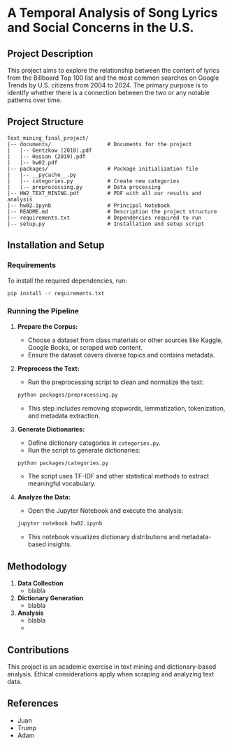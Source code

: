 # A Temporal Analysis of Song Lyrics and Social Concerns in the U.S.

## Project Description
This project aims to explore the relationship between the content of lyrics from the Billboard Top 100 list and the most common searches on Google Trends by U.S. citizens from 2004 to 2024. The primary purpose is to identify whether there is a connection between the two or any notable patterns over time.

## Project Structure
```
Text_mining_final_project/
|-- documents/                  # Documents for the project
|   |-- Gentzkow (2010).pdf
|   |-- Hassan (2019).pdf
|   |-- hw02.pdf
|-- packages/                   # Package initialization file
|   |-- __pycache__.py          
|   |-- categories.py           # Create new categories
|   |-- preprocessing.py        # Data processing
|-- HW2_TEXT_MINING.pdf         # PDF with all our results and analysis
|-- hw02.ipynb                  # Principal Notebook
|-- README.md                   # Description the project structure
|-- requirements.txt            # Dependencies required to run
|-- setup.py                    # Installation and setup script
```

## Installation and Setup
### Requirements
To install the required dependencies, run:
```sh
pip install -r requirements.txt
```
### Running the Pipeline
1. **Prepare the Corpus:**
   - Choose a dataset from class materials or other sources like Kaggle, Google Books, or scraped web content.
   - Ensure the dataset covers diverse topics and contains metadata.
   
2. **Preprocess the Text:**
   - Run the preprocessing script to clean and normalize the text:
   ```sh
   python packages/preprocessing.py
   ```
   - This step includes removing stopwords, lemmatization, tokenization, and metadata extraction.

3. **Generate Dictionaries:**
   - Define dictionary categories in `categories.py`.
   - Run the script to generate dictionaries:
   ```sh
   python packages/categories.py
   ```
   - The script uses TF-IDF and other statistical methods to extract meaningful vocabulary.

4. **Analyze the Data:**
   - Open the Jupyter Notebook and execute the analysis:
    ```sh
   jupyter notebook hw02.ipynb
   ``` 
   - This notebook visualizes dictionary distributions and metadata-based insights.

## Methodology
1. **Data Collection**
   - blabla
2. **Dictionary Generation**
   - blabla
3. **Analysis**
   - blabla
   - 
## Contributions
This project is an academic exercise in text mining and dictionary-based analysis. Ethical considerations apply when scraping and analyzing text data.

## References
- Juan
- Trump
- Adam
